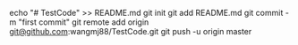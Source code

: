 echo "# TestCode" >> README.md
git init
git add README.md
git commit -m "first commit"
git remote add origin git@github.com:wangmj88/TestCode.git
git push -u origin master
